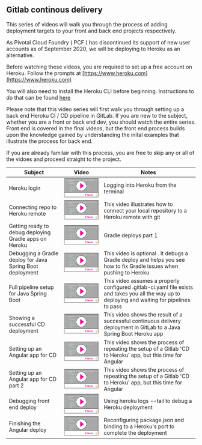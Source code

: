 ## Gitlab continous delivery


This series of videos will walk you through the process of adding deployment targets to your front and back end projects respectively. 

As Pivotal Cloud Foundry ( PCF ) has discontinued its support of new user accounts as of September 2020, we will be deploying to Heroku as an alternative. 

Before watching these videos, you are required to set up a free account on Heroku. Follow the prompts at [https://www.heroku.com](https://www.heroku.com)

You will also need to install the Heroku CLI before beginning. Instructions to do that can be found [here](https://devcenter.heroku.com/articles/heroku-cli)

Please note that this video series will first walk you through setting up a back end Heroku CI / CD pipeline in GitLab. If you are new to the subject, whether you are a front or back end dev, you should watch the entire series. Front end is covered in the final videos, but the front end process builds upon the knowledge gained by understanding the inital examples that illustrate the process for back end. 

If you are already familair with this process, you are free to skip any or all of the vidoes and proceed straight to the project. 

| Subject                                                           | Video                        | Notes |
|---                                                        |---                              |---|
| Heroku login   |  [![](video-player.png)](https://drive.google.com/file/d/1pDIR82Ju4QEDcRb1-4juorjgZOGqMH9x/view) | Logging into Heroku from the terminal |
| Connecting repo to Heroku remote |  [![](video-player.png)](https://drive.google.com/file/d/1kryxRgBqUeDJlBv_RMRb2YgiSws_zJ0a/view) | This video illustrates how to connect your local repository to a Heroku remote with git   |
| Getting ready to debug deploying Gradle apps on Heroku |  [![](video-player.png)](https://drive.google.com/file/d/1kD_l0zPHTOraRH17DDVpNaKlrxklTI0S/view) | Gradle deploys part 1  |
| Debugging a Gradle deploy for Java Spring Boot deployment |  [![](video-player.png)](https://drive.google.com/file/d/1iBfpyK-2lp85InUNoA5cB859WETzLtk6/view) | This video is optional . It debugs a Gradle deploy and helps you see how to fix Gradle issues when pushing to Heroku   |
| Full pipeline setup for Java Spring Boot | [![](video-player.png)](https://drive.google.com/file/d/19mc5lAAs8tHX58u_NY_rtn0ReOpoYle2/view)  | This video assumes a properly configured .gitlab-ci.yaml file exists and takes you all the way up to deploying and waiting for pipelines to pass |
| Showing a successful CD deployment | [![](video-player.png)](https://drive.google.com/file/d/1bsX17eI2O6hvqfzoMPjU71dKnDUT2Utv/view)  | This video shows the result of a successful continuous delivery deployment in GitLab to a Java Spring Boot Heroku app |
| Setting up an Angular app for CD | [![](video-player.png)](https://drive.google.com/file/d/1YFfCq-ZMRhemeSZFm_a63lr6JhMRdlHz/view)  | This video shows the process of repeating the setup of a Gitlab 'CD to Heroku' app, but this time for Angular  |
| Setting up an Angular app for CD part 2 | [![](video-player.png)](https://drive.google.com/file/d/181mCQWDcwNpco-OcB0jesEak5ozHfbkJ/view)  | This video shows the process of repeating the setup of a Gitlab 'CD to Heroku' app, but this time for Angular  |
| Debugging front end deploy | [![](video-player.png)](https://drive.google.com/file/d/1CULDe8a51th5XR31tMEU7F9a_2FTt8bm/view)  | Using heroku logs --tail to debug a Heroku deployment   |
| Finishing the Angular deploy | [![](video-player.png)]( https://drive.google.com/file/d/1bP8vc53fNIBog-_mmQOO5cTLPfotGRuc/view)  | Reconfiguring package.json and binding to a Heroku's port to complete the deployment   |

 

 


